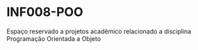 # INF008-POO
Espaço reservado a projetos acadêmico relacionado a disciplina Programação Orientada a Objeto

